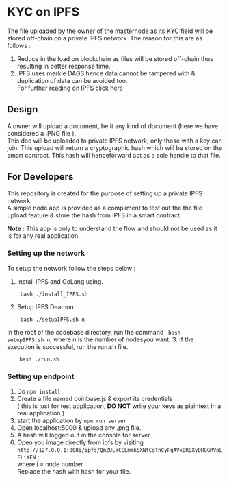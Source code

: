 # KYC on IPFS

The file uploaded by the owner of the masternode as its KYC field will be stored off-chain on a private IPFS network.
The reason for this are as follows :  

1. Reduce in the load on blockchain as files will be stored off-chain thus resulting in better response time.  
2. IPFS uses merkle DAGS hence data cannot be tampered with & duplication of data can be avoided too.  
For further reading on IPFS click [here](https://docs.ipfs.io/)

## Design

A owner will upload a document, be it any kind of document (here we have considered a .PNG file  ).  
This doc will be uploaded to private IPFS network, only those with a key can join.
This upload will return a cryptographic hash which will be stored on the smart contract.
This hash will henceforward act as a sole handle to that file.

## For Developers

This repository is created for the purpose of setting up a private IPFS network.  
A simple node app is provided as a compliment to test out the the file upload feature & store the hash from IPFS in a smart contract.

**Note :** This app is only to understand the flow and should not be used as it is for any real application.

### Setting up the network

To setup the network follow the steps below :  
1. Install IPFS and GoLang using.
        
        bash ./install_IPFS.sh

2. Setup IPFS Deamon
        
        bash ./setupIPFS.sh n

In the root of the codebase directory, run the command <code> bash setupIPFS.sh n</code>, where n is the number of nodesyou want.
3. If the execution is successful, run the run.sh file.  
        
        bash ./run.sh



### Setting up endpoint
 1. Do ```npm install```  
 2. Create a file named coinbase.js & export its credentials  
 ( this is just for test application, **DO NOT** write your keys as plaintext in a real application )
 3. start the application by ```npm run server```
 4. Open localhost:5000 & upload any .png file.
 5. A hash will logged out in the console for server
 6. Open you image directly from ipfs by visiting ```http://127.0.0.1:808i/ipfs/QmZULkCELmmk5XNfCgTnCyFgAVxBRBXyDHGGMVoLFLiXEN```  ;  
 where i = node number  
 Replace the hash with hash for your file.


